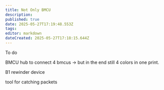 ```yaml
---
title: Not Only BMCU
description: 
published: true
date: 2025-05-27T17:19:48.553Z
tags: 
editor: markdown
dateCreated: 2025-05-27T17:18:15.644Z
---
```


To do


BMCU hub to connect 4 bmcus -> but in the end still 4 colors in one print.

B1 rewinder device

tool for catching packets